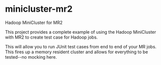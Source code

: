 # minicluster-mr2
Hadoop MiniCluster for MR2

This project provides a complete example of using the Hadoop MiniCluster with MR2 to create test case for Hadoop jobs.

This will allow you to run JUnit test cases from end to end of your MR jobs. This fires up a memory resident cluster and allows for everything to be tested--no mocking here.
